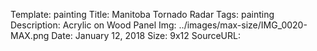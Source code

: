 Template: painting
Title:  Manitoba Tornado Radar
Tags: painting
Description: Acrylic on Wood Panel
Img: ../images/max-size/IMG_0020-MAX.png
Date: January 12, 2018
Size: 9x12
SourceURL: 
    